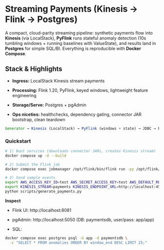 Streaming Payments (Kinesis → Flink → Postgres)
===============================================

A compact, cloud-parity streaming pipeline: synthetic payments flow into **Kinesis** (via LocalStack), **PyFlink** runs stateful anomaly detection (10s tumbling windows + running baselines with ValueState), and results land in **Postgres** for simple SQL/BI. Everything is reproducible with **Docker Compose**.

Stack & Highlights
------------------

*   **Ingress:** LocalStack Kinesis stream payments
    
*   **Processing:** Flink 1.20, PyFlink, keyed windows, lightweight feature engineering
    
*   **Storage/Serve:** Postgres + pgAdmin
    
*   **Ops niceties:** healthchecks, dependency gating, connector JAR bootstrap, clean teardown

```javascript
Generator → Kinesis (LocalStack) → PyFlink (windows + state) → JDBC → Postgres → pgAdmin/SQL
```


### Quickstart

```bash
# 1) Boot services (downloads connector JARs, creates Kinesis stream)
docker compose up -d --build

# 2) Submit the Flink job
docker compose exec jobmanager /opt/flink/bin/flink run -py /opt/flink/app/flink-app.py

# 3) Send sample events
export AWS_ACCESS_KEY_ID=test AWS_SECRET_ACCESS_KEY=test AWS_DEFAULT_REGION=us-east-1
export KINESIS_STREAM=payments KINESIS_ENDPOINT_URL=http://localhost:4566
python scripts/generate_payments.py

```



**Inspect**

*   Flink UI: http://localhost:8081
    
*   pgAdmin: http://localhost:5050 (DB: paymentsdb, user/pass: app/app)
    
*   SQL:

```bash
docker compose exec postgres psql -U app -d paymentsdb \
  -c "SELECT * FROM anomalies ORDER BY window_end DESC LIMIT 25;"

```
